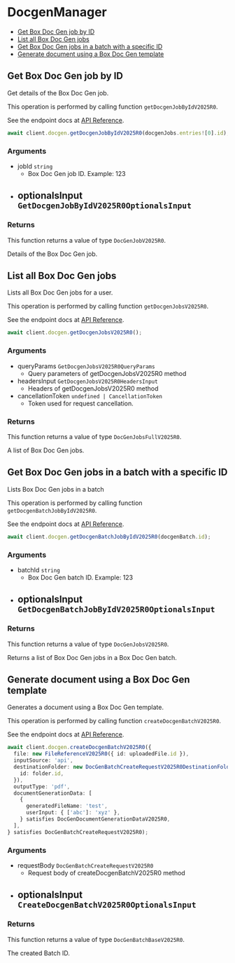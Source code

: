 # DocgenManager

- [Get Box Doc Gen job by ID](#get-box-doc-gen-job-by-id)
- [List all Box Doc Gen jobs](#list-all-box-doc-gen-jobs)
- [Get Box Doc Gen jobs in a batch with a specific ID](#get-box-doc-gen-jobs-in-a-batch-with-a-specific-id)
- [Generate document using a Box Doc Gen template](#generate-document-using-a-box-doc-gen-template)

## Get Box Doc Gen job by ID

Get details of the Box Doc Gen job.

This operation is performed by calling function `getDocgenJobByIdV2025R0`.

See the endpoint docs at
[API Reference](https://developer.box.com/reference/get-docgen-jobs-id-v2025.0/).

<!-- sample get_docgen_jobs_id_v2025.0 -->

```ts
await client.docgen.getDocgenJobByIdV2025R0(docgenJobs.entries![0].id);
```

### Arguments

- jobId `string`
  - Box Doc Gen job ID. Example: 123
- optionalsInput `GetDocgenJobByIdV2025R0OptionalsInput`
  -

### Returns

This function returns a value of type `DocGenJobV2025R0`.

Details of the Box Doc Gen job.

## List all Box Doc Gen jobs

Lists all Box Doc Gen jobs for a user.

This operation is performed by calling function `getDocgenJobsV2025R0`.

See the endpoint docs at
[API Reference](https://developer.box.com/reference/get-docgen-jobs-v2025.0/).

<!-- sample get_docgen_jobs_v2025.0 -->

```ts
await client.docgen.getDocgenJobsV2025R0();
```

### Arguments

- queryParams `GetDocgenJobsV2025R0QueryParams`
  - Query parameters of getDocgenJobsV2025R0 method
- headersInput `GetDocgenJobsV2025R0HeadersInput`
  - Headers of getDocgenJobsV2025R0 method
- cancellationToken `undefined | CancellationToken`
  - Token used for request cancellation.

### Returns

This function returns a value of type `DocGenJobsFullV2025R0`.

A list of Box Doc Gen jobs.

## Get Box Doc Gen jobs in a batch with a specific ID

Lists Box Doc Gen jobs in a batch

This operation is performed by calling function `getDocgenBatchJobByIdV2025R0`.

See the endpoint docs at
[API Reference](https://developer.box.com/reference/get-docgen-batch-jobs-id-v2025.0/).

<!-- sample get_docgen_batch_jobs_id_v2025.0 -->

```ts
await client.docgen.getDocgenBatchJobByIdV2025R0(docgenBatch.id);
```

### Arguments

- batchId `string`
  - Box Doc Gen batch ID. Example: 123
- optionalsInput `GetDocgenBatchJobByIdV2025R0OptionalsInput`
  -

### Returns

This function returns a value of type `DocGenJobsV2025R0`.

Returns a list of Box Doc Gen jobs in a Box Doc Gen batch.

## Generate document using a Box Doc Gen template

Generates a document using a Box Doc Gen template.

This operation is performed by calling function `createDocgenBatchV2025R0`.

See the endpoint docs at
[API Reference](https://developer.box.com/reference/post-docgen-batches-v2025.0/).

<!-- sample post_docgen_batches_v2025.0 -->

```ts
await client.docgen.createDocgenBatchV2025R0({
  file: new FileReferenceV2025R0({ id: uploadedFile.id }),
  inputSource: 'api',
  destinationFolder: new DocGenBatchCreateRequestV2025R0DestinationFolderField({
    id: folder.id,
  }),
  outputType: 'pdf',
  documentGenerationData: [
    {
      generatedFileName: 'test',
      userInput: { ['abc']: 'xyz' },
    } satisfies DocGenDocumentGenerationDataV2025R0,
  ],
} satisfies DocGenBatchCreateRequestV2025R0);
```

### Arguments

- requestBody `DocGenBatchCreateRequestV2025R0`
  - Request body of createDocgenBatchV2025R0 method
- optionalsInput `CreateDocgenBatchV2025R0OptionalsInput`
  -

### Returns

This function returns a value of type `DocGenBatchBaseV2025R0`.

The created Batch ID.
